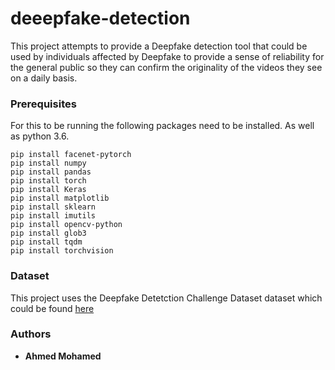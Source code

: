 # deeepfake-detection
This project attempts to provide a Deepfake detection tool that could be used by individuals affected by Deepfake to provide a sense of reliability for the general public so they can confirm the originality of the videos they see on a daily basis. 

### Prerequisites

For this to be running the following packages need to be installed. As well as python 3.6. 
```
pip install facenet-pytorch
pip install numpy
pip install pandas
pip install torch
pip install Keras
pip install matplotlib
pip install sklearn
pip install imutils
pip install opencv-python
pip install glob3
pip install tqdm
pip install torchvision
```

### Dataset

This project uses the Deepfake Detetction Challenge Dataset dataset which could be found [here](https://www.kaggle.com/c/deepfake-detection-challenge/data)


### Authors

* **Ahmed Mohamed** 



